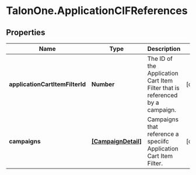 # TalonOne.ApplicationCIFReferences

## Properties

Name | Type | Description | Notes
------------ | ------------- | ------------- | -------------
**applicationCartItemFilterId** | **Number** | The ID of the Application Cart Item Filter that is referenced by a campaign. | [optional] 
**campaigns** | [**[CampaignDetail]**](CampaignDetail.md) | Campaigns that reference a speciifc Application Cart Item Filter. | [optional] 


